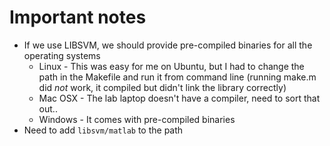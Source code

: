 
# Important notes

* If we use LIBSVM, we should provide pre-compiled binaries for all the operating systems
    * Linux - This was easy for me on Ubuntu, but I had to change the path in the Makefile and run it from command line (running make.m did *not* work, it compiled but didn't link the library correctly)
    * Mac OSX - The lab laptop doesn't have a compiler, need to sort that out..
    * Windows - It comes with pre-compiled binaries
* Need to add `libsvm/matlab` to the path
